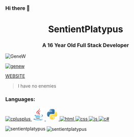 ### Hi there 👋

<h1 align="center">SentientPlatypus</h1>
<h3 align="center">A 16 Year Old Full Stack Developer</h3>

<p align="left"><img src="https://komarev.com/ghpvc/?username=sben05&label=Profile%20views&color=0e75b6&style=flat" alt="GeneW" /></p>

<p align="left"> <a href="https://github.com/ryo-ma/github-profile-trophy"><img src="https://github-profile-trophy.vercel.app/?username=sben05" alt="genew" /></a> </p>


[WEBSITE](https://genewica.herokuapp.com)
> I have no enemies

<h3 align="left">Languages:</h3>
<a href="https://doc.rust-lang.org/book" target="_blank">
    <img src="https://www.nicepng.com/png/full/34-348422_community-spotlight-rust-programming-language.png" alt="cplusplus" width="40" height="40"/> 
</a>
<a href="https://www.java.com" target="_blank"> 
    <img src="https://raw.githubusercontent.com/devicons/devicon/master/icons/java/java-original.svg" alt="java" width="40" height="40"/>
</a> 
<a href="https://www.python.org" target="_blank"> 
    <img src="https://raw.githubusercontent.com/devicons/devicon/master/icons/python/python-original.svg" alt="python" width="40" height="40"/>
</a>
<a href="https://www.html.com" target="_blank"> 
    <img src="https://freeiconshop.com/wp-content/uploads/edd/html-flat.png" alt="html" width="40" height="40"/>
</a>
<a href="https://developer.mozilla.org/en-US/docs/Web/CSS" target="_blank"> 
    <img src="https://cdn.pixabay.com/photo/2017/08/05/11/16/logo-2582747_960_720.png" alt="css" width="40" height="40"/> 
</a>
<a href="https://www.javascript.com" target="_blank"> 
    <img src="https://upload.wikimedia.org/wikipedia/commons/thumb/6/6a/JavaScript-logo.png/480px-JavaScript-logo.png" alt="js" width="40" height="40"/> 
</a>
<a href="https://www.mongodb.com" target="_blank"> 
    <img src="https://www.servernoobs.com/wp-content/uploads/2016/01/mongodb-logo-1.png" alt="c#" width="40" height="40"/> 
</a>

<p>
    <img align="left" src="https://github-readme-stats.vercel.app/api/top-langs?username=sentientplatypus&langs_count=8&show_icons=true&locale=en&layout=compact&theme=radical" alt="sentientplatypus" />
</p>

<p>
&nbsp;<img align="center" src="https://github-readme-stats.vercel.app/api?username=sentientplatypus&show_icons=true&locale=en&theme=radical" alt="sentientplatypus" />
</p>

